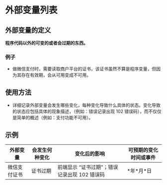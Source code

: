 # 外部变量列表

## 外部变量的定义
**程序代码以外的可变的或者会过期的东西。**

### 例子
* 做微信支付时，需要读取商户平台的证书，该证书虽然不算是程序变量，但因为其存在有效期，会从可用变成不可用。



## 使用方法
* 详细记录外部变量会发生哪些变化，每种变化导致什么具体的状态。变化导致的状态应包括具体的现象描述，（例如：错误记录出现 102 错误码），而不仅仅是简单的概述（例如：支付功能不可用）。


## 示例
外部变量 | 会发生何种变化 | 变化后的影响 | 可预期的变化时间或事件
--|--|--|--
微信支付证书 | 证书过期 | 前端显示 “证书过期”；错误记录出现 102 错误码 | \*年\*月\*日
